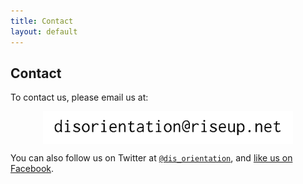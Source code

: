 ```yaml
---
title: Contact
layout: default
---
```


## Contact

<p>To contact us, please email us at:</p>

<img src="/images/contact.gif" width="400" alt="contact" style="display: block;margin-left: auto;margin-right: auto;background-color:#EEE9CA" /> 

You can also follow us on Twitter at [`@dis_orientation`](https://twitter.com/dis_orientation), and [like us on Facebook](https://www.facebook.com/pages/Dis-Orientation/304944132971101).
